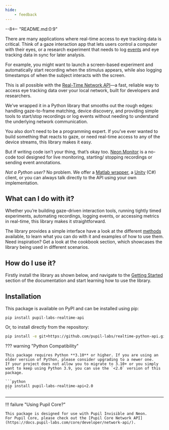 ```yaml
---
hide:
    - feedback
---
```


--8<-- "README.md:0:9"

There are many applications where real-time access to eye tracking data is critical. Think of a gaze interaction app that lets users control a computer with their eyes, or a research experiment that needs to log [events](https://docs.pupil-labs.com/neon/data-collection/events/) and eye tracking data in sync for later analysis.

For example, you might want to launch a screen-based experiment and automatically start recording when the stimulus appears, while also logging timestamps of when the subject interacts with the screen.

This is all possible with the [Real-Time Network API](https://github.com/pupil-labs/realtime-network-api)—a fast, reliable way to access eye tracking data over your local network, built for developers and researchers.

We’ve wrapped it in a Python library that smooths out the rough edges: handling gaze-to-frame matching, device discovery, and providing simple tools to start/stop recordings or log events without needing to understand the underlying network communication.

You also don’t need to be a programming expert. If you’ve ever wanted to build something that reacts to gaze, or need real-time access to any of the device streams, this library makes it easy.

But if writing code isn’t your thing, that’s okay too. [Neon Monitor](https://docs.pupil-labs.com/neon/data-collection/monitor-app/) is a no-code tool designed for live monitoring, starting/ stopping recordings or sending event annotations.

_Not a Python user?_ No problem. We offer a [Matlab wrapper](https://github.com/pupil-labs/pl-neon-matlab), a [Unity](https://docs.pupil-labs.com/neon/neon-xr/neon-xr-core-package/) (C#) client, or you can always talk directly to the API using your own implementation.

## What can I do with it?

Whether you’re building gaze-driven interaction tools, running tightly timed experiments, automating recordings, logging events, or accessing metrics in real-time, this library makes it straightforward.

The library provides a simple interface have a look at the different [methods](./methods/simple.md) available, to learn what you can do with it and examples of how to use them. Need inspiration? Get a look at the cookbook section, which showcases the library being used in different scenarios.

## How do I use it?

Firstly install the library as shown below, and navigate to the [Getting Started](./getting-started.md) section of the documentation and start learning how to use the library.

## Installation

This package is available on PyPI and can be installed using pip:

```
pip install pupil-labs-realtime-api
```

Or, to install directly from the repository:

```bash
pip install -e git+https://github.com/pupil-labs/realtime-python-api.git
```

??? warning "Python Compatibility"

    This package requires Python **3.10** or higher. If you are using an older version of Python, please consider upgrading to a newer one.
    If your project does not allow you to migrate to 3.10+ or you simply want to keep using Python 3.9, you can use the `<2.0` version of this package.

    ```python
    pip install pupil-labs-realtime-api<2.0
    ```

---

!!! failure "Using Pupil Core?"

    This package is designed for use with Pupil Invisible and Neon.
    For Pupil Core, please check out the [Pupil Core Network API](https://docs.pupil-labs.com/core/developer/network-api/).
